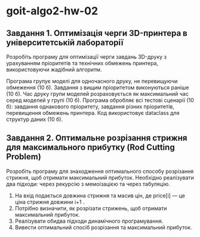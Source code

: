 # goit-algo2-hw-02

## Завдання 1. Оптимізація черги 3D-принтера в університетській лабораторії

Розробіть програму для оптимізації черги завдань 3D-друку з урахуванням пріоритетів та технічних обмежень принтера, використовуючи жадібний алгоритм.

Програма групує моделі для одночасного друку, не перевищуючи обмеження (10 б).
Завдання з вищим пріоритетом виконуються раніше (10 б).
Час друку групи моделей розраховується як максимальний час серед моделей у групі (10 б).
Програма обробляє всі тестові сценарії (10 б):
завдання однакового пріоритету,
завдання різних пріоритетів,
перевищення обмежень принтера.
Код використовує dataclass для структур даних (10 б).


## Завдання 2. Оптимальне розрізання стрижня для максимального прибутку (Rod Cutting Problem)

Розробіть програму для знаходження оптимального способу розрізання стрижня, щоб отримати максимальний прибуток. Необхідно реалізувати два підходи: через рекурсію з мемоізацією та через табуляцію.

1. На вхід подається довжина стрижня та масив цін, де price[i] — це ціна стрижня довжини i+1 .
2. Потрібно визначити, як розрізати стрижень, щоб отримати максимальний прибуток.
3. Реалізувати обидва підходи динамічного програмування.
4. Вивести оптимальний спосіб розрізання та максимальний прибуток.